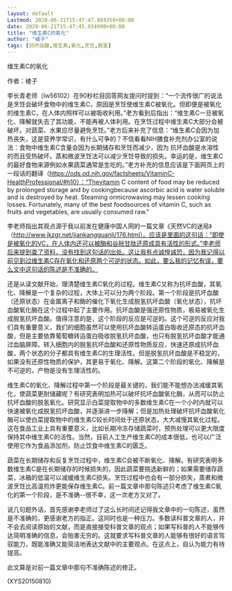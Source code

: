```yaml
---
layout: default
Lastmod: 2020-06-21T15:47:47.884359+00:00
date: 2020-06-21T15:47:45.934990+00:00
title: "维生素C的氧化"
author: "棱子"
tags: [抗坏血酸,维生素,氧化,烹饪,脱氢]
---
```


维生素C的氧化

作者：棱子

李长青老师（lw56102）在90秒栏目回答网友提问时提到：“一个流传很广的说法是烹饪会破坏食物中的维生素C，原因是烹饪使维生素C被氧化。但即便是被氧化的维生素C，在人体内照样可以被吸收利用。”老方看到后指出：“维生素C一旦被氧化、降解就失去了其功能，不能再被人体利用。在烹饪过程中维生素C大部分会被破坏。对蔬菜、水果应尽量避免烹饪。”老方后来补充了信息：“维生素C会因为加热丧失，这是营养学常识，有什么可争的？不信看看NIH膳食补充剂办公室的说法：食物中维生素C含量会因为长期储存和烹饪而减少，因为 抗坏血酸是水溶性的而且受热破坏。蒸和微波烹饪法可以减少烹饪导致的损失。幸运的是，维生素C的最好食物来源例如水果蔬菜通常是生吃的。”老方补充的信息应该是下面网页上的一段话的翻译（https://ods.od.nih.gov/factsheets/VitaminC-HealthProfessional/#h10）：“Thevitamin C content of food may be reduced by prolonged storage and by cookingbecause ascorbic acid is water soluble and is destroyed by heat. Steaming ormicrowaving may lessen cooking losses. Fortunately, many of the best foodsources of vitamin C, such as fruits and vegetables, are usually consumed raw.”

李老师指出其观点源于我以前发在健康中国人网的一篇文章《天然VC的迷局》（http://www.jkzgr.net/jiankangguanli/176.html）。应该是里面的这句话：“即使是被氧化的VC，在人体内还可以被酶和谷胱甘肽还原成具有活性的形式。”李老师后来提到查了资料，没有找到这句话的出处。这让我有点诚惶诚恐，因为我记得以前见到过维生素C存在氧化和还原两个可逆的状态。如此，要么我的记忆有误，要么文中这句话的陈述是不准确的。

还是从读文献开始，理清楚维生素C氧化的过程。维生素C又称为抗坏血酸，其氧化、降解是一个复杂的过程，大体上可以分为两个阶段。第一个阶段是抗坏血酸（还原状态）在金属离子和酶的催化下氧化生成脱氢抗坏血酸（氧化状态），抗坏血酸氧化酶在这个过程中起了主要作用。抗坏血酸是强还原性物质，极易被氧化生成脱氢抗坏血酸。值得注意的是，这个阶段的反应是可逆的。这个可逆的反应对我们具有重要意义，我们的细胞虽然可以使用抗坏血酸转运蛋白吸收还原态的抗坏血酸，但是主要依靠葡萄糖转运蛋白吸收脱氢抗坏血酸，也只有脱氢抗坏血酸才能通过血脑屏障。转入细胞内的脱氢抗坏血酸和还原性物质反应，快速还原成抗坏血酸，两个状态的分子都具有维生素C的生理活性。但是脱氢抗坏血酸是不稳定的，如果没有还原性物质的保护，其更易于氧化、降解。这第二个阶段的氧化、降解是不可逆的，产物是没有生理活性的。

维生素C的氧化、降解过程中第一个阶段是最关键的，我们能不能想办法减缓其氧化，使蔬菜更耐储藏呢？有研究表明加热可以破坏抗坏血酸氧化酶，从而可以防止抗坏血酸的脱氢氧化。研究显示白菜提取物中的多数维生素C在一个小时内就可以快速被氧化成脱氢抗坏血酸，并逐渐进一步降解；但是加热处理破坏抗坏血酸氧化酶可以使白菜提取物中的维生素C较长时间处于还原状态，大大减慢其氧化过程。这在食品工业上具有重要意义，比如长期冷冻存储蔬菜时，预热处理可以更大限度保持其中维生素C的活性。当然，目前人工生产维生素C的成本很低，也可以广泛使用它作为食品添加剂，防止饮食中维生素C的匮乏。

蔬菜在长期储存和反复烹饪过程中，维生素C会被不断氧化、降解。有研究表明多数维生素C是在长期储存的时候损失的，因此蔬菜要挑选新鲜的；如果需要储存蔬菜，冰箱的低温可以减缓维生素C损失。烹饪过程中也会有一部分损失，蒸煮和微波烹饪比高温煎炸更能保存维生素C。前一篇文章中那句陈述只考虑了维生素C氧化的第一个阶段，是不准确--很不幸，这一次老方又对了。

说几句题外话，首先感谢李老师过了这么长时间还记得我文章中的一句陈述，虽然是不准确的，更感谢老方的指正。这同时也是一种压力。多数读科普文章的人，并不会去阅读原始的文献，而是直接接受科普文章的观点；如果写科普的人不能够传达简明准确的信息，会贻害无穷的。这就要求写科普文章的人能够有很好的语言驾驭能力，既能准确又能简洁地表达文献中的主要观点。在这点上，自认为能力有待提高。

此文算是对前一篇文章中那句不准确陈述的修正。

(XYS20150810)


